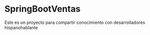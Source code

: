 # SpringBootVentas
Este es un proyecto para compartir conocimiento con desarrolladores hispanohablante
